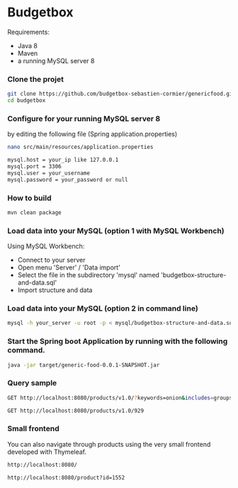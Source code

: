 # Budgetbox

Requirements:

  - Java 8
  - Maven
  - a running MySQL server 8


### Clone the projet

```sh
git clone https://github.com/budgetbox-sebastien-cormier/genericfood.git
cd budgetbox
```


### Configure for your running MySQL server 8

by editing the following file (Spring application.properties)

```sh
nano src/main/resources/application.properties

mysql.host = your_ip like 127.0.0.1
mysql.port = 3306
mysql.user = your_username
mysql.password = your_password or null
```


### How to build

```sh
mvn clean package
```


### Load data into your MySQL (option 1 with MySQL Workbench)

Using MySQL Workbench:
  - Connect to your server
  - Open menu 'Server' / 'Data import'
  - Select the file in the subdirectory 'mysql' named 'budgetbox-structure-and-data.sql'
  - Import structure and data


### Load data into your MySQL (option 2 in command line)

```sh
mysql -h your_server -u root -p < mysql/budgetbox-structure-and-data.sql
```



### Start the Spring boot Application by running with the following command.

```sh
java -jar target/generic-food-0.0.1-SNAPSHOT.jar
```

### Query sample

```sh
GET http://localhost:8080/products/v1.0/?keywords=onion&includes=groups,subgroups
```

```sh
GET http://localhost:8080/products/v1.0/929
```


### Small frontend

You can also navigate through products using the very small frontend developed with Thymeleaf.

```sh
http://localhost:8080/
```

```sh
http://localhost:8080/product?id=1552
```


